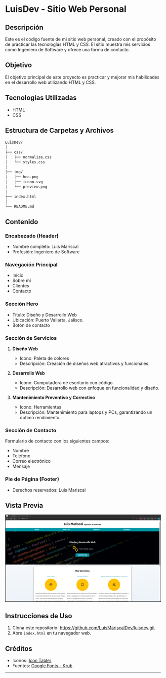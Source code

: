 # LuisDev - Sitio Web Personal

## Descripción
Este es el código fuente de mi sitio web personal, creado con el propósito de practicar las tecnologías HTML y CSS. El sitio muestra mis servicios como Ingeniero de Software y ofrece una forma de contacto.

## Objetivo
El objetivo principal de este proyecto es practicar y mejorar mis habilidades en el desarrollo web utilizando HTML y CSS.

## Tecnologías Utilizadas
- HTML
- CSS

## Estructura de Carpetas y Archivos
```
LuisDev/
│
├── css/
│   ├── normalize.css
│   └── styles.css
│
├── img/
│   |── heo.png
│   |── icono.svg
│   └── preview.png
│
├── index.html
│
└── README.md
```

## Contenido

### Encabezado (Header)
- Nombre completo: Luis Mariscal
- Profesión: Ingeniero de Software

### Navegación Principal
- Inicio
- Sobre mí
- Clientes
- Contacto

### Sección Hero
- Título: Diseño y Desarrollo Web
- Ubicación: Puerto Vallarta, Jalisco.
- Botón de contacto

### Sección de Servicios
1. **Diseño Web**
    - Icono: Paleta de colores
    - Descripción: Creación de diseños web atractivos y funcionales.
  
2. **Desarrollo Web**
    - Icono: Computadora de escritorio con código
    - Descripción: Desarrollo web con enfoque en funcionalidad y diseño.
  
3. **Mantenimiento Preventivo y Correctivo**
    - Icono: Herramientas
    - Descripción: Mantenimiento para laptops y PCs, garantizando un óptimo rendimiento.

### Sección de Contacto
Formulario de contacto con los siguientes campos:
- Nombre
- Teléfono
- Correo electrónico
- Mensaje

### Pie de Página (Footer)
- Derechos reservados: Luis Mariscal

## Vista Previa

![Vista Previa del Sitio Web](./img/preview.png)

## Instrucciones de Uso
1. Clona este repositorio: https://github.com/LuisMariscalDev/luisdev.git
2. Abre `index.html` en tu navegador web.

## Créditos
- Iconos: [Icon Tabler](https://icontabler.com/)
- Fuentes: [Google Fonts - Krub](https://fonts.google.com/specimen/Krub)

---